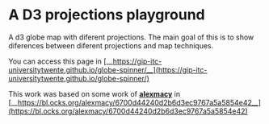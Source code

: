 # A D3 projections playground

A d3 globe map with diferent projections. The main goal of this is to show diferences between diferent projections and map techniques. 

You can access this page in [__https://gip-itc-universitytwente.github.io/globe-spinner/__](https://gip-itc-universitytwente.github.io/globe-spinner/) 



This work was based on some work of [__alexmacy__](https://gist.github.com/alexmacy) in  [__https://bl.ocks.org/alexmacy/6700d44240d2b6d3ec9767a5a5854e42__](https://bl.ocks.org/alexmacy/6700d44240d2b6d3ec9767a5a5854e42)

